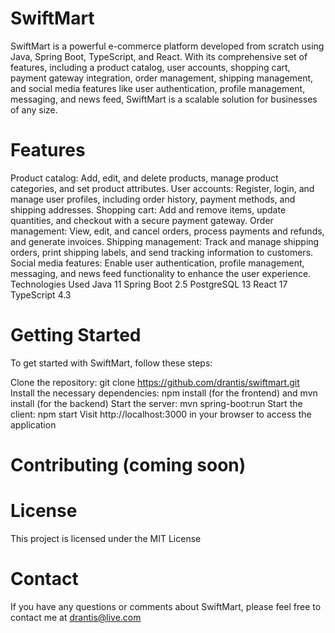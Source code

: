 # SwiftMart
SwiftMart is a powerful e-commerce platform developed from scratch using Java, Spring Boot, TypeScript, and React. With its comprehensive set of features, including a product catalog, user accounts, shopping cart, payment gateway integration, order management, shipping management, and social media features like user authentication, profile management, messaging, and news feed, SwiftMart is a scalable solution for businesses of any size.

# Features
Product catalog: Add, edit, and delete products, manage product categories, and set product attributes.
User accounts: Register, login, and manage user profiles, including order history, payment methods, and shipping addresses.
Shopping cart: Add and remove items, update quantities, and checkout with a secure payment gateway.
Order management: View, edit, and cancel orders, process payments and refunds, and generate invoices.
Shipping management: Track and manage shipping orders, print shipping labels, and send tracking information to customers.
Social media features: Enable user authentication, profile management, messaging, and news feed functionality to enhance the user experience.
Technologies Used
Java 11
Spring Boot 2.5
PostgreSQL 13
React 17
TypeScript 4.3

# Getting Started
To get started with SwiftMart, follow these steps:

Clone the repository: git clone https://github.com/drantis/swiftmart.git
Install the necessary dependencies: npm install (for the frontend) and mvn install (for the backend)
Start the server: mvn spring-boot:run
Start the client: npm start
Visit http://localhost:3000 in your browser to access the application

# Contributing (coming soon)
<!-- Contributions are welcome! To contribute to SwiftMart, follow these steps:
Fork the repository: https://github.com/drantis/swiftmart.git
Create a new branch: git checkout -b my-new-branch
Make changes and commit them: git commit -am 'Add some feature'
Push the changes to your branch: git push origin my-new-branch
Submit a pull request to the main branch -->

# License
This project is licensed under the MIT License

# Contact
If you have any questions or comments about SwiftMart, please feel free to contact me at drantis@live.com
